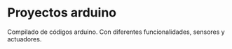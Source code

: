 # Proyectos arduino
Compilado de códigos arduino. Con diferentes funcionalidades, sensores y actuadores.
